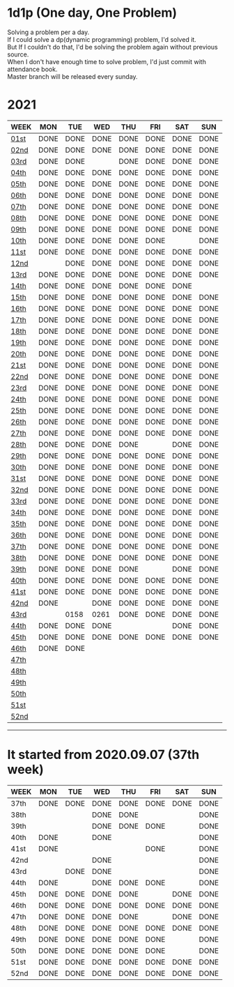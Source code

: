 # 1d1p (One day, One Problem)
Solving a problem per a day. <br>
If I could solve a dp(dynamic programming) problem, I'd solved it. <br>
But If I couldn't do that, I'd be solving the problem again without previous source. <br> 
When I don't have enough time to solve problem, I'd just commit with attendance book. <br>
Master branch will be released every sunday. <br>

# 2021
WEEK                          | MON  | TUE  | WED  | THU  | FRI  | SAT  | SUN
----                          | ---- | ---- | ---- | ---- | ---- | ---- | ----
[01st](./2021/01st/README.md) | DONE | DONE | DONE | DONE | DONE | DONE | DONE
[02nd](./2021/02nd/README.md) | DONE | DONE | DONE | DONE | DONE | DONE | DONE
[03rd](./2021/03rd/README.md) | DONE | DONE |      | DONE | DONE | DONE | DONE
[04th](./2021/04th/README.md) | DONE | DONE | DONE | DONE | DONE | DONE | DONE
[05th](./2021/05th/README.md) | DONE | DONE | DONE | DONE | DONE | DONE | DONE
[06th](./2021/06th/README.md) | DONE | DONE | DONE | DONE | DONE | DONE | DONE
[07th](./2021/07th/README.md) | DONE | DONE | DONE | DONE | DONE | DONE | DONE 
[08th](./2021/08th/README.md) | DONE | DONE | DONE | DONE | DONE | DONE | DONE
[09th](./2021/09th/README.md) | DONE | DONE | DONE | DONE | DONE | DONE | DONE
[10th](./2021/10th/README.md) | DONE | DONE | DONE | DONE | DONE |      | DONE
[11st](./2021/11st/README.md) | DONE | DONE | DONE | DONE | DONE | DONE | DONE
[12nd](./2021/12nd/README.md) |      | DONE | DONE | DONE | DONE | DONE | DONE
[13rd](./2021/13rd/README.md) | DONE | DONE | DONE | DONE | DONE | DONE | DONE
[14th](./2021/14th/README.md) | DONE | DONE | DONE | DONE | DONE | DONE |     
[15th](./2021/15th/README.md) | DONE | DONE | DONE | DONE | DONE | DONE | DONE
[16th](./2021/16th/README.md) | DONE | DONE | DONE | DONE | DONE | DONE | DONE
[17th](./2021/17th/README.md) | DONE | DONE | DONE | DONE | DONE | DONE | DONE
[18th](./2021/18th/README.md) | DONE | DONE | DONE | DONE | DONE | DONE | DONE
[19th](./2021/19th/README.md) | DONE | DONE | DONE | DONE | DONE | DONE | DONE
[20th](./2021/20th/README.md) | DONE | DONE | DONE | DONE | DONE | DONE | DONE
[21st](./2021/21st/README.md) | DONE | DONE | DONE | DONE | DONE | DONE | DONE
[22nd](./2021/22nd/README.md) | DONE | DONE | DONE | DONE | DONE | DONE | DONE
[23rd](./2021/23rd/README.md) | DONE | DONE | DONE | DONE | DONE | DONE | DONE
[24th](./2021/24th/README.md) | DONE | DONE | DONE | DONE | DONE | DONE | DONE
[25th](./2021/25th/README.md) | DONE | DONE | DONE | DONE | DONE | DONE | DONE
[26th](./2021/26th/README.md) | DONE | DONE | DONE | DONE | DONE | DONE | DONE
[27th](./2021/27th/README.md) | DONE | DONE | DONE | DONE | DONE | DONE | DONE
[28th](./2021/28th/README.md) | DONE | DONE | DONE | DONE |      | DONE | DONE
[29th](./2021/29th/README.md) | DONE | DONE | DONE | DONE | DONE | DONE | DONE
[30th](./2021/30th/README.md) | DONE | DONE | DONE | DONE | DONE | DONE | DONE
[31st](./2021/31st/README.md) | DONE | DONE | DONE | DONE | DONE | DONE | DONE
[32nd](./2021/32nd/README.md) | DONE | DONE | DONE | DONE | DONE | DONE | DONE
[33rd](./2021/33rd/README.md) | DONE | DONE | DONE | DONE | DONE | DONE | DONE
[34th](./2021/34th/README.md) | DONE | DONE | DONE | DONE | DONE | DONE | DONE
[35th](./2021/35th/README.md) | DONE | DONE | DONE | DONE | DONE | DONE | DONE
[36th](./2021/36th/README.md) | DONE | DONE | DONE | DONE | DONE | DONE | DONE
[37th](./2021/37th/README.md) | DONE | DONE | DONE | DONE | DONE | DONE | DONE
[38th](./2021/38th/README.md) | DONE | DONE | DONE | DONE | DONE | DONE | DONE
[39th](./2021/39th/README.md) | DONE | DONE | DONE | DONE |      | DONE | DONE
[40th](./2021/40th/README.md) | DONE | DONE | DONE | DONE | DONE | DONE | DONE
[41st](./2021/41st/README.md) | DONE | DONE | DONE | DONE | DONE | DONE | DONE 
[42nd](./2021/42nd/README.md) | DONE |      | DONE | DONE | DONE | DONE | DONE
[43rd](./2021/43rd/README.md) |      | 0158 | 0261 | DONE | DONE | DONE | DONE
[44th](./2021/44th/README.md) | DONE | DONE | DONE |      |      | DONE | DONE
[45th](./2021/45th/README.md) | DONE | DONE | DONE | DONE | DONE | DONE | DONE
[46th](./2021/46th/README.md) | DONE | DONE |      |      |      |      |     
[47th](./2021/47th/README.md) |      |      |      |      |      |      |     
[48th](./2021/48th/README.md) |      |      |      |      |      |      |     
[49th](./2021/49th/README.md) |      |      |      |      |      |      |     
[50th](./2021/50th/README.md) |      |      |      |      |      |      |     
[51st](./2021/51st/README.md) |      |      |      |      |      |      |     
[52nd](./2021/52nd/README.md) |      |      |      |      |      |      |     

------------------------------------------------------

# It started from 2020.09.07 (37th week)
WEEK | MON  | TUE  | WED  | THU  | FRI  | SAT  | SUN
---- | ---- | ---- | ---- | ---- | ---- | ---- | ----
37th | DONE | DONE | DONE | DONE | DONE | DONE | DONE
38th |      |      | DONE | DONE |      |      | DONE
39th |      |      | DONE | DONE | DONE |      | DONE
40th | DONE |      | DONE |      |      |      | DONE
41st | DONE |      |      |      | DONE |      | DONE 
42nd |      |      | DONE |      |      |      | DONE
43rd |      | DONE | DONE |      |      |      | DONE
44th | DONE |      | DONE | DONE | DONE |      | DONE
45th | DONE | DONE | DONE | DONE |      | DONE | DONE
46th | DONE | DONE | DONE | DONE | DONE | DONE | DONE
47th | DONE | DONE | DONE | DONE |      | DONE | DONE
48th | DONE | DONE | DONE | DONE | DONE | DONE | DONE
49th | DONE | DONE | DONE | DONE | DONE |      | DONE
50th | DONE | DONE | DONE | DONE | DONE |      | DONE
51st | DONE | DONE | DONE | DONE | DONE | DONE | DONE
52nd | DONE | DONE | DONE | DONE | DONE | DONE | DONE
